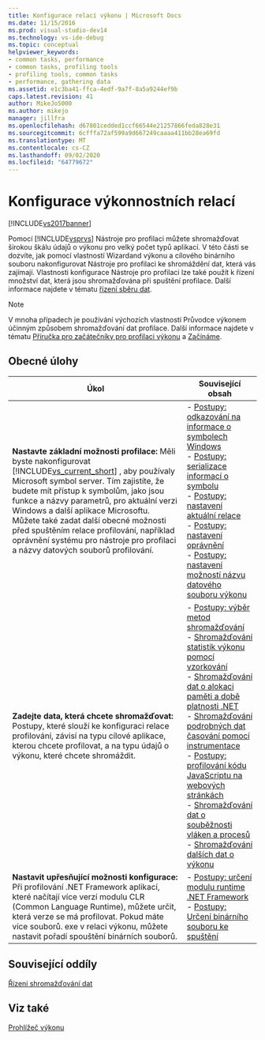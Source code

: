 ```yaml
---
title: Konfigurace relací výkonu | Microsoft Docs
ms.date: 11/15/2016
ms.prod: visual-studio-dev14
ms.technology: vs-ide-debug
ms.topic: conceptual
helpviewer_keywords:
- common tasks, performance
- common tasks, profiling tools
- profiling tools, common tasks
- performance, gathering data
ms.assetid: e1c3ba41-ffca-4edf-9a7f-8a5a9244ef9b
caps.latest.revision: 41
author: MikeJo5000
ms.author: mikejo
manager: jillfra
ms.openlocfilehash: d67801cedded1ccf66544e21257866feda828e31
ms.sourcegitcommit: 6cfffa72af599a9d667249caaaa411bb28ea69fd
ms.translationtype: MT
ms.contentlocale: cs-CZ
ms.lasthandoff: 09/02/2020
ms.locfileid: "64779672"
---
```

# <a name="configuring-performance-sessions"></a>Konfigurace výkonnostních relací
[!INCLUDE[vs2017banner](../includes/vs2017banner.md)]

Pomocí [!INCLUDE[vsprvs](../includes/vsprvs-md.md)] Nástroje pro profilaci můžete shromažďovat širokou škálu údajů o výkonu pro velký počet typů aplikací. V této části se dozvíte, jak pomocí vlastností Wizardand výkonu a cílového binárního souboru nakonfigurovat Nástroje pro profilaci ke shromáždění dat, která vás zajímají. Vlastnosti konfigurace Nástroje pro profilaci lze také použít k řízení množství dat, která jsou shromažďována při spuštění profilace. Další informace najdete v tématu [řízení sběru dat](../profiling/controlling-data-collection.md).  
  
> [!NOTE]
> V mnoha případech je používání výchozích vlastností Průvodce výkonem účinným způsobem shromažďování dat profilace. Další informace najdete v tématu [Příručka pro začátečníky pro profilaci výkonu](../profiling/beginners-guide-to-performance-profiling.md) a [Začínáme](../profiling/getting-started-with-performance-tools.md).  
  
## <a name="common-tasks"></a>Obecné úlohy  
  
|Úkol|Související obsah|  
|----------|---------------------|  
|**Nastavte základní možnosti profilace:** Měli byste nakonfigurovat [!INCLUDE[vs_current_short](../includes/vs-current-short-md.md)] , aby používaly Microsoft symbol server. Tím zajistíte, že budete mít přístup k symbolům, jako jsou funkce a názvy parametrů, pro aktuální verzi Windows a další aplikace Microsoftu. Můžete také zadat další obecné možnosti před spuštěním relace profilování, například oprávnění systému pro nástroje pro profilaci a názvy datových souborů profilování.|-   [Postupy: odkazování na informace o symbolech Windows](../profiling/how-to-reference-windows-symbol-information.md)<br />-   [Postupy: serializace informací o symbolu](../profiling/how-to-serialize-symbol-information.md)<br />-   [Postupy: nastavení aktuální relace](../profiling/how-to-set-the-current-session.md)<br />-   [Postupy: nastavení oprávnění](../profiling/how-to-set-permissions.md)<br />-   [Postupy: nastavení možností názvu datového souboru výkonu](../profiling/how-to-set-performance-data-file-name-options.md)|  
|**Zadejte data, která chcete shromažďovat:** Postupy, které slouží ke konfiguraci relace profilování, závisí na typu cílové aplikace, kterou chcete profilovat, a na typu údajů o výkonu, které chcete shromáždit.|-   [Postupy: výběr metod shromažďování](../profiling/how-to-choose-collection-methods.md)<br />-   [Shromažďování statistik výkonu pomocí vzorkování](../profiling/collecting-performance-statistics-by-using-sampling.md)<br />-   [Shromažďování dat o alokaci paměti a době platnosti .NET](../profiling/collecting-dotnet-memory-allocation-and-lifetime-data.md)<br />-   [Shromažďování podrobných dat časování pomocí instrumentace](../profiling/collecting-detailed-timing-data-by-using-instrumentation.md)<br />-   [Postupy: profilování kódu JavaScriptu na webových stránkách](../profiling/how-to-profile-javascript-code-in-web-pages.md)<br />-   [Shromažďování dat o souběžnosti vláken a procesů](../profiling/collecting-thread-and-process-concurrency-data.md)<br />-   [Shromažďování dalších dat o výkonu](../profiling/collecting-additional-performance-data.md)|  
|**Nastavit upřesňující možnosti konfigurace:** Při profilování .NET Framework aplikací, které načítají více verzí modulu CLR (Common Language Runtime), můžete určit, která verze se má profilovat. Pokud máte více souborů. exe v relaci výkonu, můžete nastavit pořadí spouštění binárních souborů.|-   [Postupy: určení modulu runtime .NET Framework](../profiling/how-to-specify-the-dotnet-framework-runtime.md)<br />-   [Postupy: Určení binárního souboru ke spuštění](../profiling/how-to-specify-the-binary-to-start.md)|  
  
## <a name="related-sections"></a>Související oddíly  
 [Řízení shromažďování dat](../profiling/controlling-data-collection.md)  
  
## <a name="see-also"></a>Viz také  
 [Prohlížeč výkonu](../profiling/performance-explorer.md)
